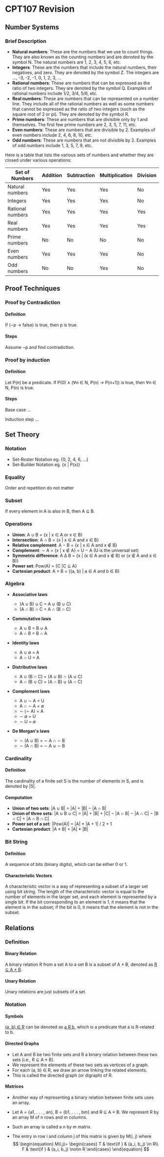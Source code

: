 # CPT107 Revision

## Number Systems

### Brief Description

* **Natural numbers**: These are the numbers that we use to count things. They are also known as the counting numbers and are denoted by the symbol N. The natural numbers are 1, 2, 3, 4, 5, 6, etc.
* **Integers**: These are the numbers that include the natural numbers, their negatives, and zero. They are denoted by the symbol Z. The integers are ..., -3, -2, -1, 0, 1, 2, 3, ...
* **Rational numbers**: These are numbers that can be expressed as the ratio of two integers. They are denoted by the symbol Q. Examples of rational numbers include 1/2, 3/4, 5/6, etc.
* **Real numbers**: These are numbers that can be represented on a number line. They include all of the rational numbers as well as some numbers that cannot be expressed as the ratio of two integers (such as the square root of 2 or pi). They are denoted by the symbol R.
* **Prime numbers**: These are numbers that are divisible only by 1 and themselves. The first few prime numbers are 2, 3, 5, 7, 11, etc.
* **Even numbers**: These are numbers that are divisible by 2. Examples of even numbers include 2, 4, 6, 8, 10, etc.
* **Odd numbers**: These are numbers that are not divisible by 2. Examples of odd numbers include 1, 3, 5, 7, 9, etc.

Here is a table that lists the various sets of numbers and whether they are closed under various operations:

| Set of Numbers   | Addition | Subtraction | Multiplication | Division |
| ---------------- | -------- | ----------- | -------------- | -------- |
| Natural numbers  | Yes      | Yes         | Yes            | No       |
| Integers         | Yes      | Yes         | Yes            | No       |
| Rational numbers | Yes      | Yes         | Yes            | Yes      |
| Real numbers     | Yes      | Yes         | Yes            | Yes      |
| Prime numbers    | No       | No          | No             | No       |
| Even numbers     | Yes      | Yes         | Yes            | No       |
| Odd numbers      | No       | No          | Yes            | No       |

## Proof Techniques

### Proof by Contradiction

#### Definition

If (¬p → false) is true, then p is true.

#### Steps

Assume ¬p and find contradiction.

### Proof by induction

#### Definition

Let P(n) be a predicate. If P(0) ∧ (∀n ∈ N, P(n) → P(n+1)) is true, then ∀n ∈ N, P(n) is true.

#### Steps

Base case ...

Induction step ...

## Set Theory

### Notation

- Set-Roster Notation eg. {0, 2, 4, 6, ...}
- Set-Builder Notation eg. {x | P(x)}

### Equality

Order and repetition do not matter

### Subset

If every element in A is also in B, then A ⊆ B.

### Operations

- **Union**: A ∪ B = {x | x ∈ A or x ∈ B}
- **Intersection**: A ∩ B = {x | x ∈ A and x ∈ B}
- **Relative complement**: A − B = {x | x ∈ A and x ∉ B}
- **Complement**: ∼ A = {x | x ∉ A} = U − A (U is the universal set)
- **Symmetric difference**: A ∆ B = {x | (x ∈ A and x ∉ B) or (x ∉ A and x ∈ B)}
- **Power set**: Pow(A) = {C |C ⊆ A}
- **Cartesian product**: A × B = {(a, b) | a ∈ A and b ∈ B}

### Algebra

- **Associative laws**
  - (A ∪ B) ∪ C = A ∪ (B ∪ C)
  - (A ∩ B) ∩ C = A ∩ (B ∩ C)

- **Commutative laws**
  - A ∪ B = B ∪ A
  - A ∩ B = B ∩ A

- **Identity laws**
  - A ∪ ∅ = A
  - A ∩ U = A

- **Distributive laws**
  - A ∪ (B ∩ C) = (A ∪ B) ∩ (A ∪ C)
  - A ∩ (B ∪ C) = (A ∩ B) ∪ (A ∩ C)

- **Complement laws**
  - A ∪ ∼ A = U
  - A ∩ ∼ A = ∅
  - ∼ (∼ A) = A
  - ∼ ∅ = U
  - ∼ U = ∅

- **De Morgan's laws**
  - ∼ (A ∪ B) = ∼ A ∩ ∼ B
  - ∼ (A ∩ B) = ∼ A ∪ ∼ B

### Cardinality

#### Definition

The cardinality of a finite set S is the number of elements in S, and is denoted by |S|.

#### Computation

- **Union of two sets**: |A ∪ B| = |A| + |B| − |A ∩ B|
- **Union of three sets**: |A ∪ B ∪ C| = |A| + |B| + |C| − |A ∩ B| − |A ∩ C| − |B ∩ C| + |A ∩ B ∩ C|
- **Power set of a set**: |Pow(A)| = |A| * |A + 1| / 2 + 1
- **Cartesian product**: |A × B| = |A| * |B|

### Bit String

#### Definition

A sequence of bits (binary digits), which can be either 0 or 1.

#### Characteristic Vectors

A characteristic vector is a way of representing a subset of a larger set using bit string. The length of the characteristic vector is equal to the number of elements in the larger set, and each element is represented by a single bit. If the bit corresponding to an element is 1, it means that the element is in the subset; if the bit is 0, it means that the element is not in the subset.

## Relations

### Definition

#### Binary Relation

A binary relation R from a set A to a set B is a subset of A × B, denoted as <u>R ⊆ A × B</u>.

#### Unary Relation

Unary relations are just subsets of a set.

### Notation

#### Symbols

<u>(a, b) ∈ R</u> can be denoted as <u>a R b</u>, which is a predicate that a is R-related to b.

#### Directed Graphs

- Let A and B be two finite sets and R a binary relation between these two sets (i.e., R ⊆ A × B).
- We represent the elements of these two sets as vertices of a graph.
- For each (a, b) ∈ R, we draw an arrow linking the related elements.
- This is called the directed graph (or digraph) of R.

#### Matrices

- Another way of representing a binary relation between finite sets uses an array.

- Let A = {a1, . . . , an}, B = {b1, . . . , bm} and R ⊆ A × B. We represent R by an array M of n rows and m columns.

- Such an array is called a n by m matrix.

- The entry in row i and column j of this matrix is given by M(i, j) where
  $$
  \begin{equation}
  M(i,j)=
      \begin{cases}
          T & \text{if } & (a_i, b_j) \in R\\
          F & \text{if } & (a_i, b_j) \notin R
      \end{cases}
  \end{equation}
  $$
  
